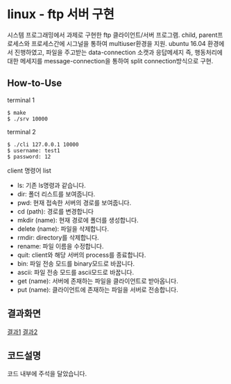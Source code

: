# linux - ftp 서버 구현

시스템 프로그래밍에서 과제로 구현한 ftp 클라이언트/서버 프로그램. child, parent프로세스와 프로세스간에 시그널을 통하여 multiuser환경을 지원. ubuntu 16.04 환경에서 진행하였고, 파일을 주고받는 data-connection 소캣과 응답메세지 즉, 행동처리에 대한 메세지를 message-connection을 통하여 split connection방식으로 구현.

## How-to-Use

terminal 1

```
$ make
$ ./srv 10000
```

terminal 2

```
$ ./cli 127.0.0.1 10000
$ username: test1
$ password: 12
```

client 명령어 list

- ls: 기존 ls명령과 같습니다.
- dir: 폴더 리스트를 보여줍니다.
- pwd: 현재 접속한 서버의 경로를 보여줍니다.
- cd (path): 경로를 변경합니다
- mkdir (name): 현재 경로에 폴더를 생성합니다.
- delete (name): 파일을 삭제합니다.
- rmdir: directory를 삭제합니다.
- rename: 파일 이름을 수정합니다.
- quit: client와 해당 서버의 process를 종료합니다.
- bin: 파일 전송 모드를 binary모드로 바꿉니다.
- ascii: 파일 전송 모드를 ascii모드로 바꿉니다.
- get (name): 서버에 존재하는 파일을 클라이언트로 받아옵니다.
- put (name): 클라이언트에 존재하는 파일을 서버로 전송합니다.

## 결과화면

[결과1](./img/캡처.PNG)
[결과2](./img/2.PNG)

## 코드설명

코드 내부에 주석을 달았습니다.

